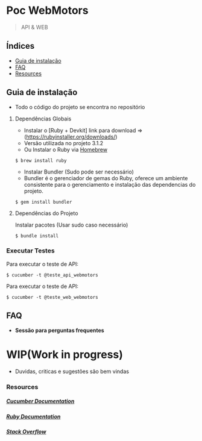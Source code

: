 # Poc WebMotors
> API & WEB

## Índices
- [Guia de instalação](#installation)
- [FAQ](#faq)
- [Resources](#resources)

## Guia de instalação
- Todo o código do projeto se encontra no repositório

1. Dependências Globais

    * Instalar o [Ruby + Devkit] link para download =>(https://rubyinstaller.org/downloads/)
    - Versão utilizada no projeto 3.1.2

    * Ou Instalar o Ruby via [Homebrew](http://brew.sh/)
    ```
    $ brew install ruby
    ```
    * Instalar Bundler (Sudo pode ser necessário)
    - Bundler é o gerenciador de gemas do Ruby, oferece um ambiente consistente para o gerenciamento e instalação
    das dependencias do projeto.
    ```
    $ gem install bundler
    ```
2. Dependências do Projeto

	Instalar pacotes (Usar sudo caso necessário)
	```
	$ bundle install
	```

### Executar Testes
  Para executar o teste de API:
  ```
  $ cucumber -t @teste_api_webmotors
  ```
  Para executar o teste de API:
  ```
  $ cucumber -t @teste_web_webmotors
  ```


## FAQ

- **Sessão para perguntas frequentes**

# WIP(Work in progress)
- Duvidas, criticas e sugestões são bem vindas

### Resources

##### [Cucumber Documentation](https://cucumber.io/docs/reference)

##### [Ruby Documentation](http://ruby-doc.org/)

##### [Stack Overflow](http://stackoverflow.com/)
